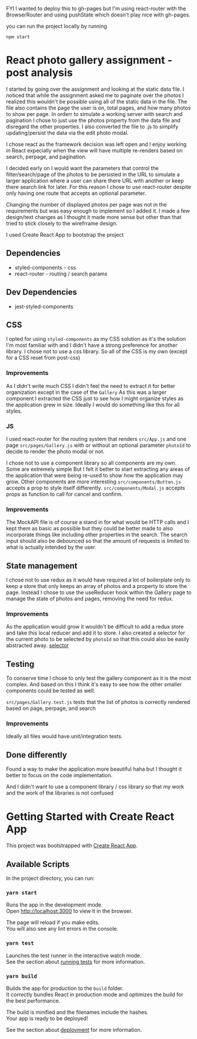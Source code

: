 FYI I wanted to deploy this to gh-pages but I'm using react-router with the BrowserRouter and
using pushState which doesn't play nice with gh-pages.

you can run the project locally by running

`npm start`

# React photo gallery assignment - post analysis

I started by going over the assignment and looking at the static data file. I noticed that while
the assignment asked me to paginate over the photos I realized this wouldn't be possible using all
of the static data in the file. The file also contains the page the user is on, total pages, and
how many photos to show per page. In orderr to simulate a working server with search and pagination
I chose to just use the photos property from the data file and disregard the other properties. I also
converted the file to .js to simplify updating/persist the data via the edit photo modal.

I chose react as the framework decision was left open and I enjoy working in React expecially when
the view will have multiple re-renders based on search, perpage, and pagination.

I decided early on I would want the parameters that control the filter/search/page of the photos to 
be persisted in the URL to simulate a larger application where a user can share there URL with another
or keep there search link for later. For this reason I chose to use react-router despite only having
one route that accepts an optional parameter.

Changing the number of displayed photos per page was not in the requirements but was easy enough
to implement so I added it. I made a few design/text changes as I thought it made more sense
but other than that tried to stick closely to the wirefrrame design.

I used Create React App to bootstrap the project

## Dependencies

- styled-components - css
- react-router - routing / search params

## Dev Dependencies

- jest-styled-components

## CSS

I opted for using `styled-components` as my CSS solution as it's the solution I'm most familiar with
and I didn't have a strong preference for another library. I chose not to use a css library.
So all of the CSS is my own (except for a CSS reset from post-css)

### Improvements

As I didn't write much CSS I didn't feel the need to extract it for better organization except
in the case of the `Gallery` As this was a larger component I extracted the CSS just to see how
I might organize styles as the application grew in size.
Ideally I would do something like this for all styles.

### JS

I used react-router for the routing system that renders `src/App.js` and one page `src/pages/Gallery.js`
with or without an optional parameter `photoId` to decide to render the photo modal or not.

I chose not to use a component library so all components are my own. Some are extremely simple But I felt
it better to start extracting any areas of the application that were being re-used to show how the application may grow.
Other components are more interesting `src/components/Button.js` accepts a prop to style itself differently. `src/components/Modal.js` accepts props as function to call for cancel and confirm.

### Improvements

The MockAPI file is of course a stand in for what would be HTTP calls and I kept them as basic as 
possible but they could be better made to also incorporate things like including other properties
in the search. The search input should also be debounced so that the amount of requests is limited
to what is actually intended by the user. 

## State management

I chose not to use redux as it would have required a lot of boilerplate only to keep a store that only
keeps an array of photos and a property to store the page. Instead I chose to use the useReducer
hook within the Gallery page to manage the state of photos and pages, removing the need for redux.

### Improvements

As the application would grow it wouldn't be difficult to add a redux store and take this local
reducer and add it to store. I also created a selector for the current photo to be selected by `photoId` so that this
could also be easily abstracted away.
[selector](https://github.com/chrisjbrown/photo-gallery/blob/6e5adcd4fe5704cec91c11e7be0cb8c320dbde8e/src/pages/Gallery.js#L52-L52)
## Testing

To conserve time I chose to only test the gallery component as it is the most complex. And based
on this I think it's easy to see how the other smaller components could be tested as well.

`src/pages/Gallery.test.js` tests that the list of photos is correctly rendered based on page, perpage, and search

### Improvements

Ideally all files would have unit/integration tests.

## Done differently

Found a way to make the application more beautiful haha
but I thought it better to focus on the code implementation.

And I didn't want to use a component library / css library
so that my work and the work of the libraries is not confused

# Getting Started with Create React App

This project was bootstrapped with [Create React App](https://github.com/facebook/create-react-app).

## Available Scripts

In the project directory, you can run:

### `yarn start`

Runs the app in the development mode.\
Open [http://localhost:3000](http://localhost:3000) to view it in the browser.

The page will reload if you make edits.\
You will also see any lint errors in the console.

### `yarn test`

Launches the test runner in the interactive watch mode.\
See the section about [running tests](https://facebook.github.io/create-react-app/docs/running-tests) for more information.

### `yarn build`

Builds the app for production to the `build` folder.\
It correctly bundles React in production mode and optimizes the build for the best performance.

The build is minified and the filenames include the hashes.\
Your app is ready to be deployed!

See the section about [deployment](https://facebook.github.io/create-react-app/docs/deployment) for more information.
